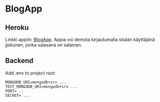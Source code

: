 # BlogApp

## Heroku

Linkki appiin: [BlogApp](https://intense-dusk-75932.herokuapp.com). Appia voi demota kirjautumalla sisään käyttäjänä jjokunen, jonka salasana on salainen.

## Backend

Add .env to project root:

```
MONGODB_URI=mongodb+srv ...
TEST_MONGODB_URI=mongodb+srv ...
PORT= ..
SECRET= ...
```
